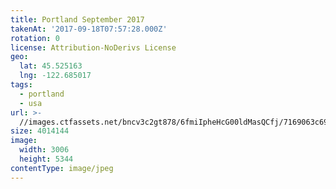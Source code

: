```yaml
---
title: Portland September 2017
takenAt: '2017-09-18T07:57:28.000Z'
rotation: 0
license: Attribution-NoDerivs License
geo:
  lat: 45.525163
  lng: -122.685017
tags:
  - portland
  - usa
url: >-
  //images.ctfassets.net/bncv3c2gt878/6fmiIpheHcG00ldMasQCfj/7169063c698b46c01ab1e954162586be/portland-september-2017_36607157434_o
size: 4014144
image:
  width: 3006
  height: 5344
contentType: image/jpeg
---
```


